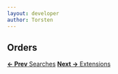 ```yaml
---
layout: developer
author: Torsten
---
```


## Orders


[**<- Prev** Searches](04_searches.html)    [**Next ->** Extensions](06_extensions.html)



